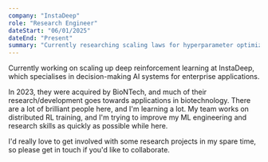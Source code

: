 ```yaml
---
company: "InstaDeep"
role: "Research Engineer"
dateStart: "06/01/2025" 
dateEnd: "Present"
summary: "Currently researching scaling laws for hyperparameter optimization in deep reinforcement learning at InstaDeep, an AI company and subsidiary of BioNTech."
---
```


Currently working on scaling up deep reinforcement learning at InstaDeep, which specialises in decision-making AI systems for enterprise applications.

In 2023, they were acquired by BioNTech, and much of their research/development goes towards applications in biotechnology. There are a lot of brilliant people here, and I'm learning a lot. My team works on distributed RL training, and I'm trying to improve my ML engineering and research skills as quickly as possible while here.

I'd really love to get involved with some research projects in my spare time, so please get in touch if you'd like to collaborate.
